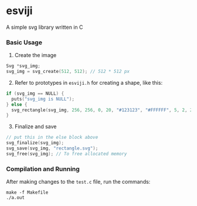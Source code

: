# esviji
A simple svg library written in C

### Basic Usage

1. Create the image
```c
Svg *svg_img;
svg_img = svg_create(512, 512); // 512 * 512 px
```
2. Refer to prototypes in `esviji.h` for creating a shape, like this:
```c
if (svg_img == NULL) {
  puts("svg_img is NULL");
} else {
  svg_rectangle(svg_img, 256, 256, 0, 20, "#123123", "#FFFFFF", 5, 2, 2);
}
```
3. Finalize and save
```c
// put this in the else block above
svg_finalize(svg_img);
svg_save(svg_img, "rectangle.svg");
svg_free(svg_img); // To free allocated memory
```
### Compilation and Running
After making changes to the `test.c` file, run the commands:
```
make -f Makefile
./a.out
```
